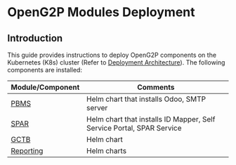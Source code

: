 # OpenG2P Modules Deployment

## Introduction

This guide provides instructions to deploy OpenG2P components on the Kubernetes (K8s) cluster (Refer to [Deployment Architecture](../deployment-architecture.md)).  The following components are installed:

| Module/Component                     | Comments                                                              |
| ------------------------------------ | --------------------------------------------------------------------- |
| [PBMS](pbms-deployment/)             | Helm chart that installs Odoo, SMTP server                            |
| [SPAR](spar-deployment/)             | Helm chart that installs ID Mapper, Self Service Portal, SPAR Service |
| [GCTB](gctb-deployment.md)           | Helm chart                                                            |
| [Reporting](reporting-deployment.md) | Helm charts                                                           |

